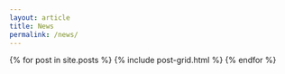 ```yaml
---
layout: article
title: News
permalink: /news/
---
```


<div class="tiles">
{% for post in site.posts %}
	{% include post-grid.html %}
{% endfor %}
</div><!-- /.tiles -->